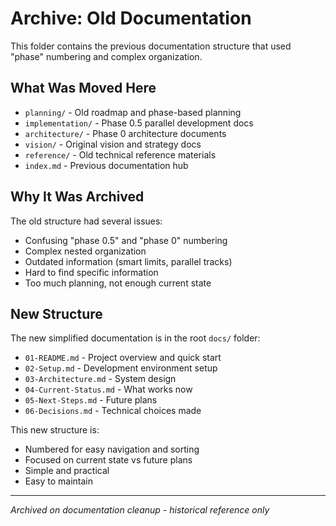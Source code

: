 # Archive: Old Documentation

This folder contains the previous documentation structure that used "phase" numbering and complex organization.

## What Was Moved Here

- `planning/` - Old roadmap and phase-based planning
- `implementation/` - Phase 0.5 parallel development docs  
- `architecture/` - Phase 0 architecture documents
- `vision/` - Original vision and strategy docs
- `reference/` - Old technical reference materials
- `index.md` - Previous documentation hub

## Why It Was Archived

The old structure had several issues:
- Confusing "phase 0.5" and "phase 0" numbering
- Complex nested organization
- Outdated information (smart limits, parallel tracks)
- Hard to find specific information
- Too much planning, not enough current state

## New Structure

The new simplified documentation is in the root `docs/` folder:
- `01-README.md` - Project overview and quick start
- `02-Setup.md` - Development environment setup  
- `03-Architecture.md` - System design
- `04-Current-Status.md` - What works now
- `05-Next-Steps.md` - Future plans
- `06-Decisions.md` - Technical choices made

This new structure is:
- Numbered for easy navigation and sorting
- Focused on current state vs future plans
- Simple and practical
- Easy to maintain

---

*Archived on documentation cleanup - historical reference only*
